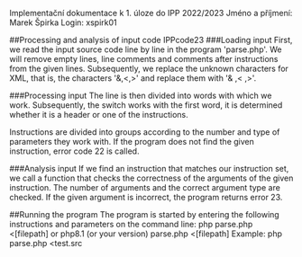 Implementační dokumentace k 1. úloze do IPP 2022/2023
Jméno a příjmení: Marek Špirka
Login: xspirk01

##Processing and analysis of input code IPPcode23
###Loading input
First, we read the input source code line by line in the program 'parse.php'. We will remove empty lines, line comments and comments after instructions from the given lines. Subsequently, we replace the unknown characters for XML, that is, the characters '&,<,>' and replace them with '&amp; ,&lt; ,&gt;'.

###Processing input
The line is then divided into words with which we work. Subsequently, the switch works with the first word, it is determined whether it is a header or one of the instructions.

Instructions are divided into groups according to the number and type of parameters they work with. If the program does not find the given instruction, error code 22 is called. 

###Analysis input
If we find an instruction that matches our instruction set, we call a function that checks the correctness of the arguments of the given instruction. The number of arguments and the correct argument type are checked. If the given argument is incorrect, the program returns error 23.

##Running the program 
The program is started by entering the following instructions and parameters on the command line:
        php parse.php <[filepath] or php8.1 (or your version) parse.php <[filepath] 
    Example:
        php parse.php <test.src